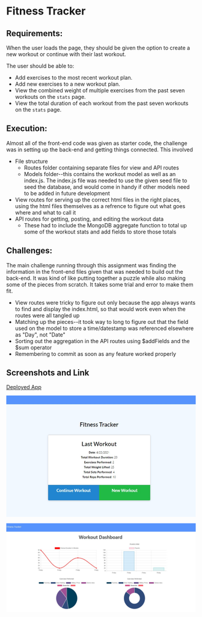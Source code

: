 # Fitness Tracker

## Requirements:
When the user loads the page, they should be given the option to create a new workout or continue with their last workout.
  
The user should be able to:  
  
- Add exercises to the most recent workout plan.
- Add new exercises to a new workout plan.
- View the combined weight of multiple exercises from the past seven workouts on the `stats` page.
- View the total duration of each workout from the past seven workouts on the `stats` page.

## Execution:
Almost all of the front-end code was given as starter code, the challenge was in setting up the back-end and getting things connected. This involved
- File structure
    * Routes folder containing separate files for view and API routes
    * Models folder--this contains the workout model as well as an index.js. The index.js file was needed to use the given seed file to seed the database, and would come in handy if other models need to be added in future development
- View routes for serving up the correct html files in the right places, using the html files themselves as a refrence to figure out what goes where and what to call it
- API routes for getting, posting, and editing the workout data
    * These had to include the MongoDB aggregate function to total up some of the workout stats and add fields to store those totals

## Challenges:
The main challenge running through this assignment was finding the information in the front-end files given that was needed to build out the back-end. It was kind of like putting together a puzzle while also making some of the pieces from scratch. It takes some trial and error to make them fit.
- View routes were tricky to figure out only because the app always wants to find and display the index.html, so that would work even when the routes were all tangled up
- Matching up the pieces--it took way to long to figure out that the field used on the model to store a time/datestamp was referenced elsewhere as "Day", not "Date"
- Sorting out the aggregation in the API routes using $addFields and the $sum operator 
- Remembering to commit as soon as any feature worked properly

## Screenshots and Link
[Deployed App](https://calm-lake-23955.herokuapp.com/)  
  
![screenshot of main page displaying last workout info](./assets/Screenshot1.jpg)  

![screenshot of all workout data displayed on dashboard](./assets/Screenshot2.jpg)